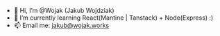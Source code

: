 - 👋 Hi, I’m @Wojak (Jakub Wojdziak)
- 🌱 I’m currently learning React(Mantine | Tanstack) + Node(Express) :)
- 📫 Email me: jakub@wojak.works
